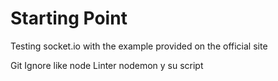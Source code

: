 # Starting Point

Testing socket.io with the example provided on the official site

Git Ignore like node
Linter
nodemon y su script
